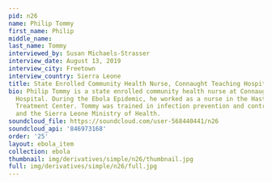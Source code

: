 ```yaml
---
pid: n26
name: Philip Tommy
first_name: Philip
middle_name: 
last_name: Tommy
interviewed_by: Susan Michaels-Strasser
interview_date: August 13, 2019
interview_city: Freetown
interview_country: Sierra Leone
title: State Enrolled Community Health Nurse, Connaught Teaching Hospital
bio: Philip Tommy is a state enrolled community health nurse at Connaught Teaching
  Hospital. During the Ebola Epidemic, he worked as a nurse in the Hastings Ebola
  Treatment Center. Tommy was trained in infection prevention and control by the WHO
  and the Sierra Leone Ministry of Health.
soundcloud_file: https://soundcloud.com/user-568440441/n26
soundcloud_api: '846973168'
order: '25'
layout: ebola_item
collection: ebola
thumbnail: img/derivatives/simple/n26/thumbnail.jpg
full: img/derivatives/simple/n26/full.jpg
---
```

